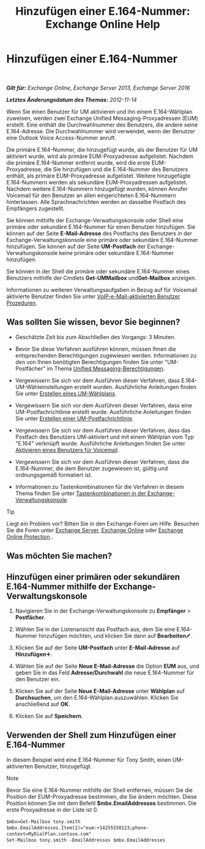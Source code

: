 ﻿---
title: 'Hinzufügen einer E.164-Nummer: Exchange Online Help'
TOCTitle: Hinzufügen einer E.164-Nummer
ms:assetid: fab86207-be03-40ef-9fea-045a50f3d122
ms:mtpsurl: https://technet.microsoft.com/de-de/library/JJ662762(v=EXCHG.150)
ms:contentKeyID: 50554945
ms.date: 05/23/2018
mtps_version: v=EXCHG.150
ms.translationtype: MT
---

# Hinzufügen einer E.164-Nummer

 

_**Gilt für:** Exchange Online, Exchange Server 2013, Exchange Server 2016_

_**Letztes Änderungsdatum des Themas:** 2012-11-14_

Wenn Sie einen Benutzer für UM aktivieren und ihn einem E.164-Wählplan zuweisen, werden zwei Exchange Unified Messaging-Proxyadressen (EUM) erstellt. Eine enthält die Durchwahlnummer des Benutzers, die andere seine E.164-Adresse. Die Durchwahlnummer wird verwendet, wenn der Benutzer eine Outlook Voice Access-Nummer anruft.

Die primäre E.164-Nummer, die hinzugefügt wurde, als der Benutzer für UM aktiviert wurde, wird als primäre EUM-Proxyadresse aufgelistet. Nachdem die primäre E.164-Nummer entfernt wurde, wird die erste EUM-Proxyadresse, die Sie hinzufügen und die E.164-Nummer des Benutzers enthält, als primäre EUM-Proxyadresse aufgelistet. Weitere hinzugefügte E.164-Nummern werden als sekundäre EUM-Proxyadressen aufgelistet. Nachdem weitere E.164-Nummern hinzugefügt wurden, können Anrufer Voicemail für den Benutzer an allen eingerichteten E.164-Nummern hinterlassen. Alle Sprachnachrichten werden an dasselbe Postfach des Empfängers zugestellt.

Sie können mithilfe der Exchange-Verwaltungskonsole oder Shell eine primäre oder sekundäre E.164-Nummer für einen Benutzer hinzufügen. Sie können auf der Seite **E-Mail-Adresse** des Postfachs des Benutzers in der Exchange-Verwaltungskonsole eine primäre oder sekundäre E.164-Nummer hinzufügen. Sie können auf der Seite **UM-Postfach** der Exchange-Verwaltungskonsole keine primäre oder sekundäre E.164-Nummer hinzufügen.

Sie können in der Shell die primäre oder sekundäre E.164-Nummer eines Benutzers mithilfe der Cmdlets **Get-UMMailbox** und**Get-Mailbox** anzeigen.

Informationen zu weiteren Verwaltungsaufgaben in Bezug auf für Voicemail aktivierte Benutzer finden Sie unter [VoIP-e-Mail-aktivierten Benutzer Prozeduren](https://technet.microsoft.com/de-de/library/JJ835776(v=EXCHG.150)).

## Was sollten Sie wissen, bevor Sie beginnen?

  - Geschätzte Zeit bis zum Abschließen des Vorgangs: 3 Minuten.

  - Bevor Sie diese Verfahren ausführen können, müssen Ihnen die entsprechenden Berechtigungen zugewiesen werden. Informationen zu den von Ihnen benötigten Berechtigungen finden Sie unter "UM-Postfächer" im Thema [Unified Messaging-Berechtigungen](unified-messaging-permissions-exchange-2013-help.md).

  - Vergewissern Sie sich vor dem Ausführen dieser Verfahren, dass E.164-UM-Wähleinstellungen erstellt wurden. Ausführliche Anleitungen finden Sie unter [Erstellen eines UM-Wählplans](https://technet.microsoft.com/de-de/library/Bb123819(v=EXCHG.150)).

  - Vergewissern Sie sich vor dem Ausführen dieser Verfahren, dass eine UM-Postfachrichtlinie erstellt wurde. Ausführliche Anleitungen finden Sie unter [Erstellen einer UM-Postfachrichtlinie](https://technet.microsoft.com/de-de/library/Bb123510(v=EXCHG.150)).

  - Vergewissern Sie sich vor dem Ausführen dieser Verfahren, dass das Postfach des Benutzers UM-aktiviert und mit einem Wählplan vom Typ "E.164" verknüpft wurde. Ausführliche Anleitungen finden Sie unter [Aktivieren eines Benutzers für Voicemail](https://technet.microsoft.com/de-de/library/Bb124147(v=EXCHG.150)).

  - Vergewissern Sie sich vor dem Ausführen dieser Verfahren, dass die E.164-Nummer, die dem Benutzer zugewiesen ist, gültig und ordnungsgemäß formatiert ist.

  - Informationen zu Tastenkombinationen für die Verfahren in diesem Thema finden Sie unter [Tastenkombinationen in der Exchange-Verwaltungskonsole](keyboard-shortcuts-in-the-exchange-admin-center-exchange-online-protection-help.md).


> [!TIP]
> Liegt ein Problem vor? Bitten Sie in den Exchange-Foren um Hilfe. Besuchen Sie die Foren unter <A href="https://go.microsoft.com/fwlink/p/?linkid=60612">Exchange Server</A>, <A href="https://go.microsoft.com/fwlink/p/?linkid=267542">Exchange Online</A> oder <A href="https://go.microsoft.com/fwlink/p/?linkid=285351">Exchange Online Protection</A>..



## Was möchten Sie machen?

## Hinzufügen einer primären oder sekundären E.164-Nummer mithilfe der Exchange-Verwaltungskonsole

1.  Navigieren Sie in der Exchange-Verwaltungskonsole zu **Empfänger** \> **Postfächer**.

2.  Wählen Sie in der Listenansicht das Postfach aus, dem Sie eine E.164-Nummer hinzufügen möchten, und klicken Sie dann auf **Bearbeiten**![Bearbeitungssymbol](images/Bb124582.6f53ccb2-1f13-4c02-bea0-30690e6ea71d(EXCHG.150).gif "Bearbeitungssymbol").

3.  Klicken Sie auf der Seite **UM-Postfach** unter **E-Mail-Adresse** auf **Hinzufügen**![Hinzufügen (Symbol)](images/JJ218640.c1e75329-d6d7-4073-a27d-498590bbb558(EXCHG.150).gif "Hinzufügen (Symbol)").

4.  Wählen Sie auf der Seite **Neue E-Mail-Adresse** die Option **EUM** aus, und geben Sie in das Feld **Adresse/Durchwahl** die neue E.164-Nummer für den Benutzer ein.

5.  Klicken Sie auf der Seite **Neue E-Mail-Adresse** unter **Wählplan** auf **Durchsuchen**, um den E.164-Wählplan auszuwählen. Klicken Sie anschließend auf **OK**.

6.  Klicken Sie auf **Speichern**.

## Verwenden der Shell zum Hinzufügen einer E.164-Nummer

In diesem Beispiel wird eine E.164-Nummer für Tony Smith, einen UM-aktivierten Benutzer, hinzugefügt.


> [!NOTE]
> Bevor Sie eine E.164-Nummer mithilfe der Shell entfernen, müssen Sie die Position der EUM-Proxyadresse bestimmen, die Sie ändern möchten. Diese Position können Sie mit dem Befehl <STRONG>$mbx.EmailAddresses</STRONG> bestimmen. Die erste Proxyadresse in der Liste ist 0.



    $mbx=Get-Mailbox tony.smith
    $mbx.EmailAddresses.Item(2)="eum:+14255550123;phone-context=MyDialPlan.contoso.com"
    Set-Mailbox tony.smith -EmailAddresses $mbx.EmailAddresses

